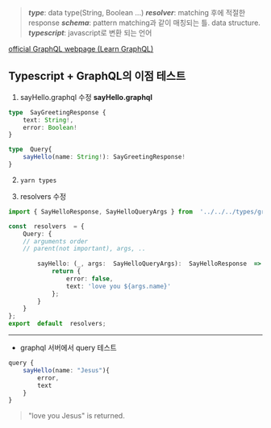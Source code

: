 >***type***: data type(String, Boolean ...)
>***resolver***: matching 후에 적절한 response
>***schema***: pattern matching과 같이 매칭되는 틀. data structure.
>***typescript***: javascript로 변환 되는 언어

[official GraphQL webpage (Learn GraphQL)](https://graphql.org/learn/schema/)



## Typescript + GraphQL의 이점 테스트

1. sayHello.graphql 수정
**sayHello.graphql**

```typescript
type  SayGreetingResponse {
	text: String!,
	error: Boolean!
}

type  Query{
	sayHello(name: String!): SayGreetingResponse!
}
```
2. `yarn types`

3. resolvers 수정
```typescript
import { SayHelloResponse, SayHelloQueryArgs } from  '../../../types/graph';

const  resolvers  = {
	Query: {
	// arguments order
	// parent(not important), args, ..
	
		sayHello: (_, args:  SayHelloQueryArgs):  SayHelloResponse  => {
			return {
				error: false,
				text: 'love you ${args.name}'
			};
		}
	}
};
export  default  resolvers;
```



-------------

- graphql 서버에서 query 테스트

```typescript
query {
	sayHello(name: "Jesus"){
		error,
		text
	}
}
```

> "love you Jesus" is returned.

<!--stackedit_data:
eyJoaXN0b3J5IjpbMTU1Njk1MTkwOSwxMTgxODQ4NzE5LDYzNT
kyMjgyMSwxOTI1MjkxMjg5LDg0OTkwODkxMSwtMTc3NTM1NTE2
NCwtMTUyNjU1Mzg1MiwtMTY5Njg0MjIyMiwtODM3MTA5NTU0LC
0yMDg4NzQ2NjEyXX0=
-->